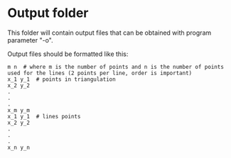 # Output folder

This folder will contain output files that can be obtained with program parameter "-o".

Output files should be formatted like this:
```
m n  # where m is the number of points and n is the number of points used for the lines (2 points per line, order is important)
x_1 y_1  # points in triangulation
x_2 y_2
.
.
.
x_m y_m
x_1 y_1  # lines points
x_2 y_2
.
.
.
x_n y_n
```
